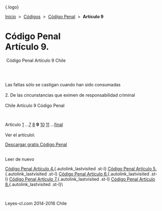 <div class="wrapper">

[](/index.htm){.logo}
<div class="breadcrumbs">

[Inicio](/index.htm)  &gt;  [Códigos](/codigos.htm)  &gt;  [Código
Penal](/codigo_penal.htm "Código Penal")  &gt;  **Artículo 9**

</div>

<div class="middle">

<div class="container">

Código Penal\
Artículo 9.
=============

<div id="goser">

</div>

﻿
Código Penal Artículo 9 Chile

\
﻿
<div id="squareAds">

</div>

<div id="statya">

Las faltas sólo se castigan cuando han sido consumadas\
\
2. De las circunstancias que eximen de responsabilidad criminal\
\
Chile Artículo 9 Código Penal

</div>

﻿
<div id="ads1">

</div>

<div class="breadstat">

Artículo
[1](/codigo_penal/1.htm) ...[7](/codigo_penal/7.htm) [8](/codigo_penal/8.htm) **9** [10](/codigo_penal/10.htm) [11](/codigo_penal/11.htm) ...[final](/codigo_penal/final.htm) \
\
Ver el artículo\

</div>

[Descargar gratis Código
Penal](/codigo_penal/download.htm "Descargar gratis Código Penal") ﻿
<div style="clear: left">

</div>

\
Leer de nuevo

[Código Penal Artículo 4.](/codigo_penal/4.htm){.autolink_lastvisited
.st-l} [Código Penal Artículo
5.](/codigo_penal/5.htm){.autolink_lastvisited .st-l} [Código Penal
Artículo 6.](/codigo_penal/6.htm){.autolink_lastvisited .st-l} [Código
Penal Artículo 7.](/codigo_penal/7.htm){.autolink_lastvisited .st-l}
[Código Penal Artículo 8.](/codigo_penal/8.htm){.autolink_lastvisited
.st-l}\

</div>

﻿
<div id="LeftAds">

</div>

</div>

Leyes-cl.com 2014-2016 Chile

</div>
